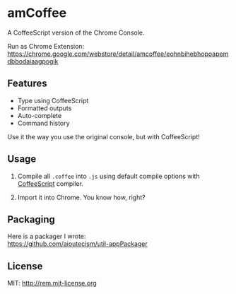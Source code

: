 amCoffee
========

A CoffeeScript version of the Chrome Console.

Run as Chrome Extension:  
https://chrome.google.com/webstore/detail/amcoffee/eohnbihebhopoapemdbbodaiaagpogik

Features
--------

* Type using CoffeeScript
* Formatted outputs
* Auto-complete
* Command history

Use it the way you use the original console, but with CoffeeScript!

Usage
-----

1. Compile all `.coffee` into `.js` using default compile options
with [CoffeeScript](http://coffeescript.org/) compiler.

2. Import it into Chrome. You know how, right?

Packaging
---------

Here is a packager I wrote:  
https://github.com/aioutecism/util-appPackager

License
-------

MIT: http://rem.mit-license.org
